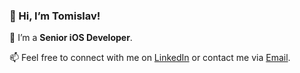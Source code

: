 ### 👋 Hi, I’m Tomislav!

📱 I’m a **Senior iOS Developer**.

📫 Feel free to connect with me on [LinkedIn](https://www.linkedin.com/in/tcvetkovic/) or contact me via [Email](mailto:github@tcvetkovic.com?subject=GitHub%20Contact).
